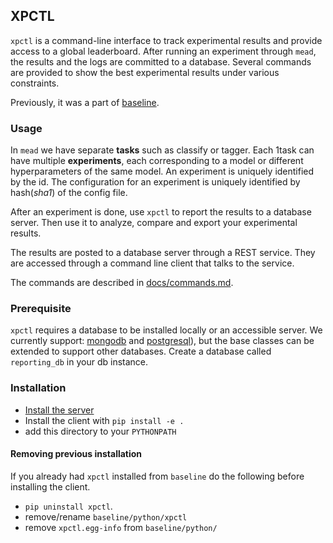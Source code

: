 ## XPCTL

`xpctl` is a command-line interface to track experimental results and provide access to a global leaderboard. After running an experiment through `mead`, the results and the logs are committed to a database. Several commands are provided to show the best experimental results under various constraints.

Previously, it was a part of [baseline](https://github.com/dpressel/baseline/).

### Usage

In `mead` we have separate **tasks** such as classify or tagger. Each 
1task can have multiple **experiments**, each corresponding to a model or different hyperparameters of the same model. An experiment is uniquely identified by the id. The configuration for an experiment is uniquely identified by hash(_sha1_) of the config file. 

After an experiment is done, use `xpctl` to report the results to a database server. Then use it to analyze, compare and export your experimental results. 

The results are posted to a database server through a REST service. They are accessed through a command line client that talks to the service.

The commands are described in [docs/commands.md](docs/commands.md).

### Prerequisite

`xpctl` requires a database to be installed locally or an accessible server. We currently support:  [mongodb](https://docs.mongodb.com/) and [postgresql](https://www.postgresql.org/)), but the base classes can be extended to support other databases. Create a database called `reporting_db` in your db instance.

 
### Installation

-  [Install the server](orchestration/README.md)
-  Install the client with `pip install -e .` 
-  add this directory to your `PYTHONPATH` 

#### Removing previous installation

If you already had `xpctl` installed from `baseline` do the following before installing the client.

- `pip uninstall xpctl`.
-  remove/rename `baseline/python/xpctl`
-  remove `xpctl.egg-info` from `baseline/python/`

